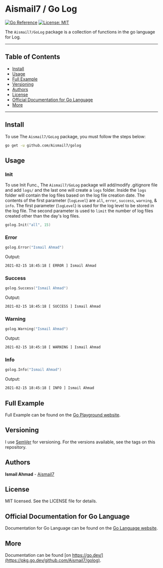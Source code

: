 # Aismail7 / Go Log

[![Go Reference](https://pkg.go.dev/badge/github.com/Aismail7/golog.svg)](https://pkg.go.dev/github.com/Aismail7/golog) [![License: MIT](https://img.shields.io/badge/License-MIT-yellow.svg)](https://opensource.org/licenses/MIT)

The `Aismail7/GoLog` package is a collection of functions in the go language for Log.

---

## Table of Contents

* [Install](#install)
* [Usage](#usage)
* [Full Example](#full-example)
* [Versioning](#versioning)
* [Authors](#authors)
* [License](#license)
* [Official Documentation for Go Language](#official-documentation-for-go-language)
* [More](#more)

---

## Install

To use The `Aismail7/GoLog` package, you must follow the steps below:

```sh
go get -u github.com/Aismail7/golog
```

## Usage

### Init

To use Init Func., The `Aismail7/GoLog` package will add/modify .gitignore file and add `logs/` and the last one will create a `logs` folder. Inside the `logs` folder will contain the log files based on the log file creation date. The contents of the first parameter (`logLevel`) are `all`, `error`, `success`, `warning`, & `info`. The first parameter (`logLevel`) is used for the log level to be stored in the log file. The second parameter is used to `limit` the number of log files created other than the day's log files.

```go
golog.Init("all", 15)
```

### Error

```go
golog.Error("Ismail Ahmad")
```

Output:

```sh
2021-02-15 18:45:18 [ ERROR ] Ismail Ahmad
```

### Success

```go
golog.Success("Ismail Ahmad")
```

Output:

```sh
2021-02-15 18:45:18 [ SUCCESS ] Ismail Ahmad
```

### Warning

```go
golog.Warning("Ismail Ahmad")
```

Output:

```sh
2021-02-15 18:45:18 [ WARNING ] Ismail Ahmad
```

### Info

```go
golog.Info("Ismail Ahmad")
```

Output:

```sh
2021-02-15 18:45:18 [ INFO ] Ismail Ahmad
```

## Full Example

Full Example can be found on the [Go Playground website](https://play.golang.com/p/zk2GlYUvClU).

## Versioning

I use [SemVer](https://semver.org/) for versioning. For the versions available, see the tags on this repository. 

## Authors

**Ismail Ahmad** - [Aismail7](https://github.com/Aismail7/)

## License

MIT licensed. See the LICENSE file for details.

## Official Documentation for Go Language

Documentation for Go Language can be found on the [Go Language website](https://golang.org/doc/).

## More

Documentation can be found [on https://go.dev/](https://pkg.go.dev/github.com/Aismail7/golog).

